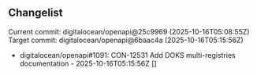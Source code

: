 ## Changelist

Current commit: digitalocean/openapi@25c9969 (2025-10-16T05:08:55Z)
Target commit: digitalocean/openapi@6baac4a (2025-10-16T05:15:56Z)

* digitalocean/openapi#1091: CON-12531 Add DOKS multi-registries documentation - 2025-10-16T05:15:56Z []
